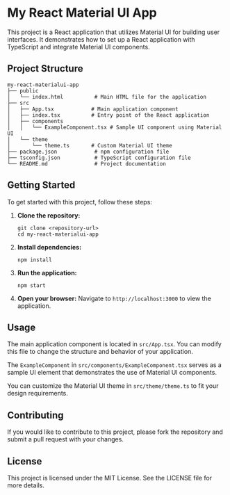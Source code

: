 # My React Material UI App

This project is a React application that utilizes Material UI for building user interfaces. It demonstrates how to set up a React application with TypeScript and integrate Material UI components.

## Project Structure

```
my-react-materialui-app
├── public
│   └── index.html          # Main HTML file for the application
├── src
│   ├── App.tsx            # Main application component
│   ├── index.tsx          # Entry point of the React application
│   ├── components
│   │   └── ExampleComponent.tsx # Sample UI component using Material UI
│   └── theme
│       └── theme.ts       # Custom Material UI theme
├── package.json            # npm configuration file
├── tsconfig.json           # TypeScript configuration file
└── README.md               # Project documentation
```

## Getting Started

To get started with this project, follow these steps:

1. **Clone the repository:**
   ```
   git clone <repository-url>
   cd my-react-materialui-app
   ```

2. **Install dependencies:**
   ```
   npm install
   ```

3. **Run the application:**
   ```
   npm start
   ```

4. **Open your browser:**
   Navigate to `http://localhost:3000` to view the application.

## Usage

The main application component is located in `src/App.tsx`. You can modify this file to change the structure and behavior of your application.

The `ExampleComponent` in `src/components/ExampleComponent.tsx` serves as a sample UI element that demonstrates the use of Material UI components.

You can customize the Material UI theme in `src/theme/theme.ts` to fit your design requirements.

## Contributing

If you would like to contribute to this project, please fork the repository and submit a pull request with your changes.

## License

This project is licensed under the MIT License. See the LICENSE file for more details.